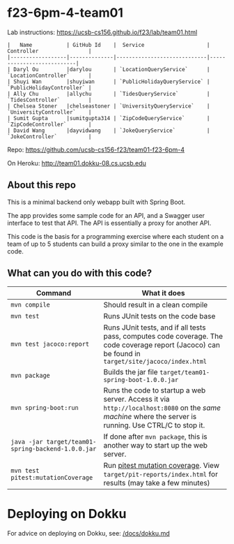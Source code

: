 # f23-6pm-4-team01

Lab instructions: <https://ucsb-cs156.github.io/f23/lab/team01.html>

```
|   Name           | GitHub Id    |  Service                    | Controller                |
|------------------|--------------|-----------------------------|---------------------------| 
| Daryl Ou         |darylou       | `LocationQueryService`      | `LocationController`      |   
| Shuyi Wan        |shuyiwan      | `PublicHolidayQueryService` | `PublicHolidayController` |   
| Ally Chu         |allychu       | `TidesQueryService`         | `TidesController`         |   
| Chelsea Stoner   |chelseastoner | `UniversityQueryService`    | `UniversityController`    |
| Sumit Gupta      |sumitgupta314 | `ZipCodeQueryService`       | `ZipCodeController`       |
| David Wang       |dayvidwang    | `JokeQueryService`          | `JokeController`          |
```


Repo: https://github.com/ucsb-cs156-f23/team01-f23-6pm-4


On Heroku: http://team01.dokku-08.cs.ucsb.edu

## About this repo

This is a minimal backend only webapp built with Spring Boot.

The app provides some sample code for an API, and a Swagger user interface
to test that API.  The API is essentially a proxy for another API.

This code is the basis for a programming exercise where each student on a
team of up to 5 students can build a proxy similar to the one in the example code.

## What can you do with this code?

| Command | What it does   |
|----------|---------------------------------------|
| `mvn compile` | Should result in a clean compile |
| `mvn test` | Runs JUnit tests on the code base |
| `mvn test jacoco:report` | Runs JUnit tests, and if all tests pass, computes code coverage.  The code coverage report (Jacoco) can be found in `target/site/jacoco/index.html` |
| `mvn package` | Builds the jar file `target/team01-spring-boot-1.0.0.jar` |
| `mvn spring-boot:run` | Runs the code to startup a web server.  Access it via `http://localhost:8080` on the *same machine* where the server is running.  Use CTRL/C to stop it. |
| `java -jar target/team01-spring-backend-1.0.0.jar` | If done after `mvn package`, this is another way to start up the web server.|
| `mvn test pitest:mutationCoverage` | Run [pitest mutation coverage](https://pitest.org).  View `target/pit-reports/index.html` for results (may take a few minutes)|

# Deploying on Dokku

For advice on deploying on Dokku, see: [/docs/dokku.md](/docs/dokku.md)

